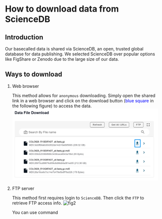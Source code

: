 # How to download data from ScienceDB
## Introduction
Our basecalled data is shared via ScienceDB, an open, trusted global database for data publishing. We selected ScienceDB over popular options like FigShare or Zenodo due to the large size of our data.

## Ways to download
1. Web browser

    This method allows for `anonymous` downloading. Simply open the shared link in a web browser and click on the download button (<span style="color:blue">blue square</span> in the following figure) to access the data.
    ![fig1](./sciencdb_fig1.png)


   
2. FTP server

   This method first requires login to `ScienceDB`. Then click the `FTP` to retrieve FTP access info.
   ![fig2](./sciencdb_fig2.png)

   You can use command 
